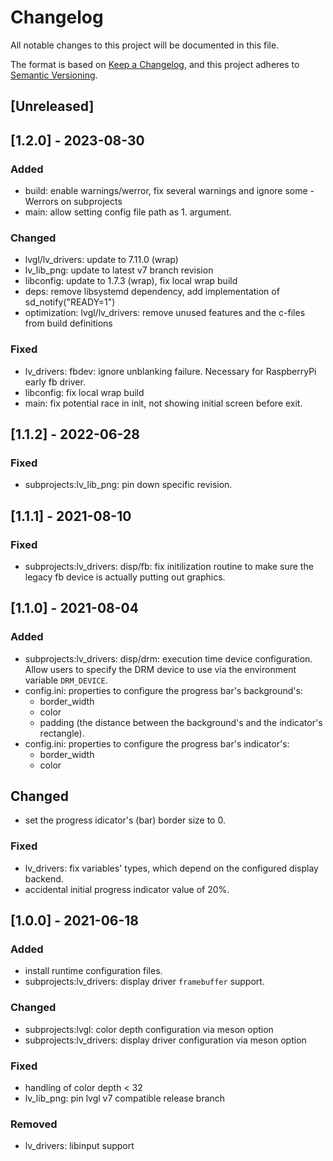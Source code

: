 # Changelog
All notable changes to this project will be documented in this file.

The format is based on [Keep a Changelog](https://keepachangelog.com/en/1.0.0/),
and this project adheres to [Semantic Versioning](https://semver.org/spec/v2.0.0.html).

## [Unreleased]


## [1.2.0] - 2023-08-30
### Added
 - build: enable warnings/werror, fix several warnings and ignore some -Werrors on subprojects
 - main: allow setting config file path as 1. argument.

### Changed
 - lvgl/lv_drivers: update to 7.11.0 (wrap)
 - lv_lib_png: update to latest v7 branch revision
 - libconfig: update to 1.7.3 (wrap), fix local wrap build
 - deps: remove libsystemd dependency, add implementation of sd_notify("READY=1")
 - optimization: lvgl/lv_drivers: remove unused features and the c-files from build definitions

### Fixed
 - lv_drivers: fbdev: ignore unblanking failure. Necessary for RaspberryPi early fb driver.
 - libconfig: fix local wrap build
 - main: fix potential race in init, not showing initial screen before exit.


## [1.1.2] - 2022-06-28
### Fixed
 - subprojects:lv_lib_png: pin down specific revision.


## [1.1.1] - 2021-08-10
### Fixed
 - subprojects:lv_drivers: disp/fb: fix initilization routine to make sure the legacy fb device is actually putting out graphics.


## [1.1.0] - 2021-08-04
### Added
 - subprojects:lv_drivers: disp/drm: execution time device configuration. Allow users to specify the DRM device to use via the environment variable `DRM_DEVICE`.
 - config.ini: properties to configure the progress bar's background's:
   * border_width
   * color
   * padding (the distance between the background's and the indicator's rectangle).
 - config.ini: properties to configure the progress bar's indicator's:
   * border_width
   * color

## Changed
 - set the progress idicator's (bar) border size to 0.

### Fixed
 - lv_drivers: fix variables' types, which depend on the configured display backend.
 - accidental initial progress indicator value of 20%.


## [1.0.0] - 2021-06-18
### Added
 - install runtime configuration files.
 - subprojects:lv_drivers: display driver `framebuffer` support.

### Changed
 - subprojects:lvgl: color depth configuration via meson option
 - subprojects:lv_drivers: display driver configuration via meson option

### Fixed
 - handling of color depth < 32
 - lv_lib_png: pin lvgl v7 compatible release branch

### Removed
 - lv_drivers: libinput support
